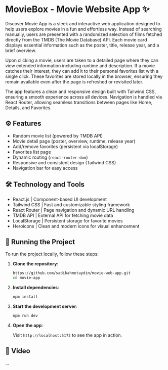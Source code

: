 # MovieBox - Movie Website App ✨

Discover Movie App is a sleek and interactive web application designed to help users explore movies in a fun and effortless way. Instead of searching manually, users are presented with a randomized selection of films fetched directly from the TMDB (The Movie Database) API. Each movie card displays essential information such as the poster, title, release year, and a brief overview.

Upon clicking a movie, users are taken to a detailed page where they can view extended information including runtime and description. If a movie catches their interest, they can add it to their personal favorites list with a single click. These favorites are stored locally in the browser, ensuring they remain available even after the page is refreshed or revisited later.

The app features a clean and responsive design built with Tailwind CSS, ensuring a smooth experience across all devices. Navigation is handled via React Router, allowing seamless transitions between pages like Home, Details, and Favorites.

## ⚙️ Features

- Random movie list (powered by TMDB API)
- Movie detail page (poster, overview, runtime, release year)
- Add/remove favorites (persistent via localStorage)
- Favorites list page
- Dynamic routing (`react-router-dom`)
- Responsive and consistent design (Tailwind CSS)
- Navigation bar for easy access

## 🛠️ Technology and Tools

* React.js        | Component-based UI development
* Tailwind CSS    | Fast and customizable styling framework
* React Router    | Page navigation and dynamic URL handling
* TMDB API        | External API for fetching movie data
* LocalStorage    | Persistent storage for favorite movies
* Heroicons       | Clean and modern icons for visual enhancement 

## 🚦 Running the Project

To run the project locally, follow these steps:

1. **Clone the repository**:

    ```bash
    https://github.com/sadikahmetaydin/movie-web-app.git
    cd movie-app
    ```

2. **Install dependencies**:

    ```bash
    npm install
    ```

3. **Start the development server**:

    ```bash
    npm run dev
    ```

4. **Open the app**:

    Visit `http://localhost:5173` to see the app in action.


## 🎥 Video

...

